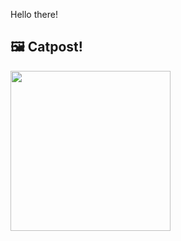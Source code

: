 Hello there!



## 🖼️ Catpost!

<sub>
    <img src="https://cdn2.thecatapi.com/images/8u0.jpg" height="256">
</sub>

